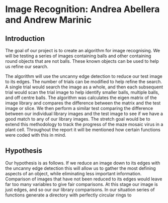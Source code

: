 # Image Recognition: Andrea Abellera and Andrew Marinic
 ## Introduction
<p>	The goal of our project is to create an algorithm for  image recognising. We will be testing a series of images containing balls and other containing round objects that are not balls. These known objects can be used to help us refine our search. </p>
	 <p>	The algorithm  will use the uncanny edge detection to reduce our test image to its edges. The number of trials can be modified to help refine the search. A single trial would search the image as a whole, and then each subsequent trial would scan the trial image to help identify smaller balls, multiple balls, and off centre balls. The algorithm was calculates the eigen matrix of the image library and compares the difference between the matrix and the test image or slice.  We then perform a similar test comparing the difference between our individual library images and the test image to see if we have a good match to any of our library images. The stretch goal would be to extend this methodology to track the progress of the maze mosaic virus in a plant cell. Throughout the report it will be mentioned how certain functions were coded with this in mind.</p> 

## Hypothesis
<p> Our hypothesis is as follows. If we reduce an image down to its edges with the uncanny edge detection this will allow us to gather the most defining aspects of an object, while eliminating less important information. Comparison of images that have not been reduced to its edges would leave far too many variables to give fair comparisons. At this stage our image is just edges, and so our our library comparisons. In our situation series of functions generate a directory with perfectly circular rings to  </p>
<!--stackedit_data:
eyJoaXN0b3J5IjpbLTE5MjMzNDc3ODIsMTMzOTkyMTE4M119
-->